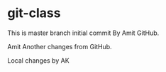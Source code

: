 # git-class
This is master branch initial commit By Amit GitHub.

Amit
Another changes from GitHub.

Local changes by AK
